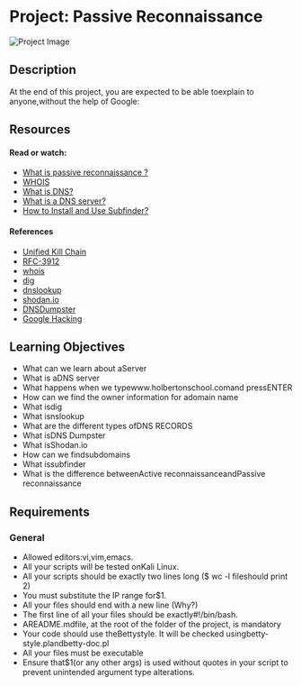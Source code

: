 # Project: Passive Reconnaissance

![Project Image](https://hbtn-gallery.s3.eu-central-1.amazonaws.com/3Y9HL1CRUBULYUWT.png)

## Description



At the end of this project, you are expected to be able toexplain to anyone,without the help of Google:

## Resources

#### Read or watch:

* [What is passive reconnaissance ?](/rltoken/gEnQUgTg-S11fTMhq6jFFA)
* [WHOIS](/rltoken/hG2wg3tFATap5hiNKD-LUg)
* [What is DNS?](/rltoken/8MlwNqJkKMPbNKSswEWziA)
* [What is a DNS server?](/rltoken/NfBz5tAmOAVmkcsqQyP4tw)
* [How to Install and Use Subfinder?](/rltoken/vrL42dtLZO83F-9OY901iQ)

#### References

* [Unified Kill Chain](/rltoken/GqQyL1O3sg14GdmiM7xU2g)
* [RFC-3912](https://www.ietf.org/rfc/rfc3912.txt)
* [whois](/rltoken/6lGQN__W4X3m7y9XqdvzpQ)
* [dig](/rltoken/M4GtrEIs13yzu1lq3DssjQ)
* [dnslookup](/rltoken/RL-dKUOOwAwhyqy4mz_JMA)
* [shodan.io](/rltoken/W6H6PoxyfT89fU-3DLrYpA)
* [DNSDumpster](/rltoken/AftzWRfyddpXdrR6ramQLQ)
* [Google Hacking](/rltoken/CoioeSwhbwG78HulIc9n2w)


## Learning Objectives

* What can we learn about aServer
* What is aDNS server
* What happens when we typewww.holbertonschool.comand pressENTER
* How can we find the owner information for adomain name
* What isdig
* What isnslookup
* What are the different types ofDNS RECORDS
* What isDNS Dumpster
* What isShodan.io
* How can we findsubdomains
* What issubfinder
* What is the difference betweenActive reconnaissanceandPassive reconnaissance


## Requirements

### General

* Allowed editors:vi,vim,emacs.
* All your scripts will be tested onKali Linux.
* All your scripts should be exactly two lines long ($ wc -l fileshould print 2)
* You must substitute the IP range for$1.
* All your files should end with a new line (Why?)
* The first line of all your files should be exactly#!/bin/bash.
* AREADME.mdfile, at the root of the folder of the project, is mandatory
* Your code should use theBettystyle. It will be checked usingbetty-style.plandbetty-doc.pl
* All your files must be executable
* Ensure that$1(or any other args) is used without quotes in your script to prevent unintended argument type alterations.


